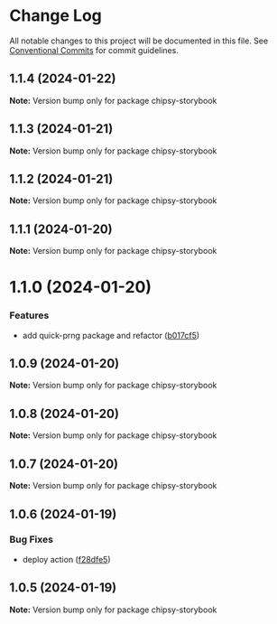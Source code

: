 # Change Log

All notable changes to this project will be documented in this file.
See [Conventional Commits](https://conventionalcommits.org) for commit guidelines.

## 1.1.4 (2024-01-22)

**Note:** Version bump only for package chipsy-storybook

## 1.1.3 (2024-01-21)

**Note:** Version bump only for package chipsy-storybook

## 1.1.2 (2024-01-21)

**Note:** Version bump only for package chipsy-storybook

## 1.1.1 (2024-01-20)

**Note:** Version bump only for package chipsy-storybook

# 1.1.0 (2024-01-20)

### Features

- add quick-prng package and refactor ([b017cf5](https://github.com/lokesh-coder/chipsy/commit/b017cf52dc65387bf44b901e61c46ae02c69ff25))

## 1.0.9 (2024-01-20)

**Note:** Version bump only for package chipsy-storybook

## 1.0.8 (2024-01-20)

**Note:** Version bump only for package chipsy-storybook

## 1.0.7 (2024-01-20)

**Note:** Version bump only for package chipsy-storybook

## 1.0.6 (2024-01-19)

### Bug Fixes

- deploy action ([f28dfe5](https://github.com/lokesh-coder/chipsy/commit/f28dfe530eb84ec8c12640fb41d9f99056e98ec2))

## 1.0.5 (2024-01-19)

**Note:** Version bump only for package chipsy-storybook
